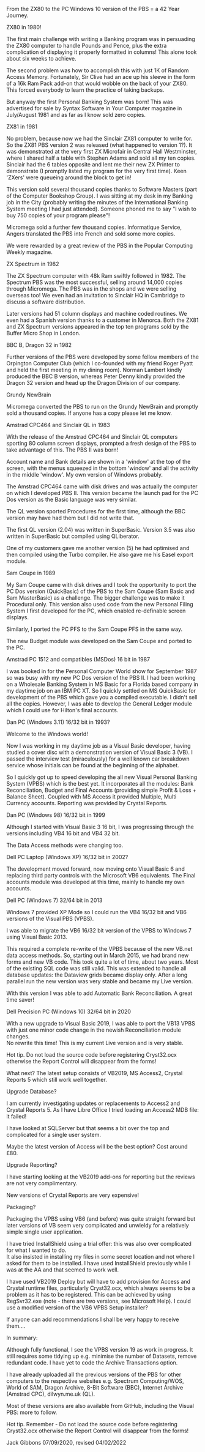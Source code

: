 From the ZX80 to the PC Windows 10 version of the PBS = a 42 Year Journey.

ZX80 in 1980!

The first main challenge with writing a Banking program was in persuading the ZX80 computer to handle Pounds and Pence, plus the extra complication of displaying it properly formatted in columns!  This alone took about six weeks to achieve.

The second problem was how to accomplish this with just 1K of Random Access Memory. Fortunately, Sir Clive had an ace up his sleeve in the form of a 16k Ram Pack add-on that would wobble on the back of your ZX80.  This forced everybody to learn the practice of taking backups.

But anyway the first Personal Banking System was born!  This was advertised for sale by Syntax Software in Your Computer magazine in July/August 1981 and as far as I know sold zero copies.

ZX81 in 1981

No problem, because now we had the Sinclair ZX81 computer to write for.  So the ZX81 PBS version 2 was released (what happened to version 1?). It was demonstrated at the very first ZX Microfair in Central Hall Westminster, where I shared half a table with Stephen Adams and sold all my ten copies.  Sinclair had the 6 tables opposite and lent me their new ZX Printer to demonstrate (I promptly listed my program for the very first time).  Keen 'ZXers' were queueing around the block to get in!

This version sold several thousand copies thanks to Software Masters (part of the Computer Bookshop Group). I was sitting at my desk in my Banking job in the City (probably writing the minutes of the International Banking System meeting I had just attended). Someone phoned me to say "I wish to buy 750 copies of your program please"!

Micromega sold a further few thousand copies.  Informatique Service, Angers translated the PBS into French and sold some more copies.

We were rewarded by a great review of the PBS in the Popular Computing Weekly magazine.

ZX Spectrum in 1982

The ZX Spectrum computer with 48k Ram swiftly followed in 1982.  The Spectrum PBS was the most successful, selling around 14,000 copies through Micromega. The PBS was in the shops and we were selling overseas too!  We even had an invitation to Sinclair HQ in Cambridge to discuss a software distribution.

Later versions had 51 column displays and machine coded routines. We even had a Spanish version thanks to a customer in Menorca.  Both the ZX81 and ZX Spectrum versions appeared in the top ten programs sold by the Buffer Micro Shop in London.

BBC B, Dragon 32 in 1982

Further versions of the PBS were developed by some fellow members of the Orpington Computer Club (which I co-founded with my friend Roger Pyatt and held the first meeting in my dining room). Norman Lambert kindly produced the BBC B version, whereas Peter Denny kindly provided the Dragon 32 version and head up the Dragon Division of our company.

Grundy NewBrain

Micromega converted the PBS to run on the Grundy NewBrain and promptly sold a thousand copies. If anyone has a copy please let me know.


Amstrad CPC464 and Sinclair QL in 1983

With the release of the Amstrad CPC464 and Sinclair QL computers sporting 80 column screen displays, prompted a fresh design of the PBS to take advantage of this.  The PBS II was born!  

Account name and Bank details are shown in a 'window' at the top of the screen, with the menus squeezed in the bottom 'window' and all the activity in the middle 'window'. My own version of Windows probably.

The Amstrad CPC464 came with disk drives and was actually the computer on which I developed PBS II.  This version became the launch pad for the PC Dos version as the Basic language was very similar.

The QL version sported Procedures for the first time, although the BBC version may have had them but I did not write that.

The first QL version (2.04) was written in SuperBasic.  Version 3.5 was also written in SuperBasic but compiled using QLiberator.

One of my customers gave me another version (5) he had optimised and then compiled using the Turbo compiler.  He also gave me his Easel export module.

Sam Coupe in 1989

My Sam Coupe came with disk drives and I took the opportunity to port the PC Dos version (QuickBasic) of the PBS to the Sam Coupe (Sam Basic and Sam MasterBasic) as a challenge. The bigger challenge was to make it Procedural only.  This version also used code from the new Personal Filing System I first developed for the PC, which enabled re-definable screen displays. 

Similarly, I ported the PC PFS to the Sam Coupe PFS in the same way.

The new Budget module was developed on the Sam Coupe and ported to the PC.

Amstrad PC 1512 and compatibles (MSDos) 16 bit in 1987

I was booked in for the Personal Computer World show for September 1987 so was busy with my new PC Dos version of the PBS II.  I had been working on a Wholesale Banking System in MS Basic for a Florida based company in my daytime job on an IBM PC XT.  So I quickly settled on MS QuickBasic for development of the PBS which gave you a compiled executable.  I didn't sell all the copies.  However, I was able to develop the General Ledger module which I could use for Hilton's final accounts.

Dan PC (Windows 3.11) 16/32 bit in 1993?

Welcome to the Windows world!

Now I was working in my daytime job as a Visual Basic developer, having studied a cover disc with a demonstration version of Visual Basic 3 (VB).  I passed the interview test (miraculously) for a well known car breakdown service whose initials can be found at the beginning of the alphabet.  

So I quickly got up to speed developing the all new Visual Personal Banking System (VPBS) which is the best yet. It incorporates all the modules: Bank Reconciliation, Budget and Final Accounts (providing simple Profit & Loss + Balance Sheet).  Coupled with MS Access it provided Multiple, Multi Currency accounts.  Reporting was provided by Crystal Reports.

Dan PC (Windows 98) 16/32 bit in 1999

Although I started with Visual Basic 3 16 bit, I was progressing through the versions including VB4 16 bit and VB4 32 bit.  

The Data Access methods were changing too.

Dell PC Laptop (Windows XP) 16/32 bit in 2002?

The development moved forward, now moving onto Visual Basic 6 and replacing third party controls with the Microsoft VB6 equivalents.
The Final accounts module was developed at this time, mainly to handle my own accounts.

Dell PC (Windows 7) 32/64 bit in 2013

Windows 7 provided XP Mode so I could run the VB4 16/32 bit and VB6 versions of the Visual PBS (VPBS).

I was able to migrate the VB6 16/32 bit version of the VPBS to Windows 7 using Visual Basic 2013.  

This required a complete re-write of the VPBS because of the new VB.net data access methods. 
So, starting out in March 2015, we had brand new forms and new VB code. This took quite a lot of time, about two years.
Most of the existing SQL code was still valid. This was extended to handle all database updates: the Dataview grids became display only.
After a long parallel run the new version was very stable and became my Live version.

With this version I was able to add Automatic Bank Reconciliation. A great time saver!

Dell Precision PC (Windows 10) 32/64 bit in 2020

With a new upgrade to Visual Basic 2019, I was able to port the VB13 VPBS with just one minor code change in the newish Reconciliation module changes.  
No rewrite this time! This is my current Live version and is very stable.

Hot tip. Do not load the source code before registering Cryst32.ocx otherwise the Report Control will disappear from the forms!

What next?
The latest setup consists of VB2019, MS Access2, Crystal Reports 5 which still work well together. 
 
Upgrade Database?

I am currently investigating updates or replacements to Access2 and Crystal Reports 5. As I have Libre Office I tried loading an Access2 MDB file: it failed!  

I have looked at SQLServer but that seems a bit over the top and complicated for a single user system.

Maybe the latest version of Access will be the best option?  Cost around £80.

Upgrade Reporting?

I have starting looking at the VB2019 add-ons for reporting but the reviews are not very complimentary.

New versions of Crystal Reports are very expensive!

Packaging?

Packaging the VPBS using VB6 (and before) was quite straight forward but later versions of VB seem very complicated and unwieldy for a relatively simple single user application.

I have tried InstallShield using a trial offer: this was also over complicated for what I wanted to do.  
It also insisted in installing my files in some secret location and not where I asked for them to be installed.
I have used InstallShield previously while I was at the AA and that seemed to work well.

I have used VB2019 Deploy but will have to add provision for Access and Crystal runtime files, particularly Cryst32.ocx, which always seems to be a problem as it has to be registered.  This can be achieved by using RegSvr32.exe (note - there are two versions, see Microsoft Help). I could use a modified version of the VB6 VPBS Setup installer?

If anyone can add recommendations I shall be very happy to receive them....

In summary:

Although fully functional, I see the VPBS version 19 as work in progress.  It still requires some tidying up e.g. minimise the number of Datasets, remove redundant code. I have yet to code the Archive Transactions option.

I have already uploaded all the previous versions of the PBS for other computers to the respective websites e.g. Spectrum Computing/WOS, World of SAM, Dragon Archive, 8-Bit Software (BBC), Internet Archive (Amstrad CPC), dilwyn.me.uk (QL).  

Most of these versions are also available from GitHub, including the Visual PBS: more to follow.

Hot tip. Remember - Do not load the source code before registering Cryst32.ocx otherwise the Report Control will disappear from the forms!

Jack Gibbons 07/09/2020, revised 04/02/2022
